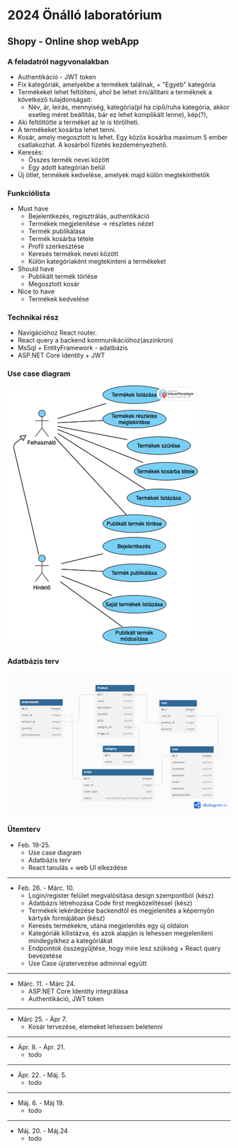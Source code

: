 # 2024 Önálló laboratórium
## Shopy - Online shop webApp
### A feladatról nagyvonalakban
- Authentikáció - JWT token
- Fix kategóriák, amelyekbe a termékek találnak, + "Egyéb" kategória
- Termékeket lehet feltölteni, ahol be lehet írni/állítani a terméknek a következő tulajdonságait:
    - Név, ár, leírás, mennyiség, kategória(pl ha cipő/ruha kategória, akkor esetleg méret beállítás, bár ez lehet komplikált lenne), kép(?), 
- Aki feltöltötte a terméket az le is törölheti.
- A termékeket kosárba lehet tenni.
- Kosár, amely megosztott is lehet. Egy közös kosárba maximum 5 ember csatlakozhat. A kosárból fizetés kezdeményezhető.
- Keresés:
    - Összes termék nevei között
    - Egy adott kategórián belül
- Új ötlet, termékek kedvelése, amelyek majd külön megtekinthetők

### Funkciólista
- Must have 
    - Bejelentkezés, regisztrálás, authentikáció
    - Termékek megjelenítése -> részletes nézet
    - Termék publikálása
    - Termék kosárba tétele
    - Profil szerkesztése
    - Keresés termékek nevei között
    - Külön kategóriaként megtekinteni a termékeket
- Should have
    - Publikált termék törlése
    - Megosztott kosár
- Nice to have
    - Termékek kedvelése

### Technikai rész
- Navigációhoz React router.
- React query a backend kommunikációhoz(aszinkron)
- MsSql + EntityFramework - adatbázis
- ASP.NET Core Identity + JWT

### Use case diagram
![](/Shopy/assets/useCasek.png)

### Adatbázis terv
![](/Shopy/assets/databasePlan.png)

### Ütemterv
- Feb. 19-25.
    - Use case diagram
    - Adatbázis terv
    - React tanulás + web UI elkezdése
<hr>

- Feb. 26. - Márc. 10.
    - Login/register felület megvalósítása design szempontból (kész)
    - Adatbázis létrehozása Code first megközelítéssel (kész)
    - Termékek lekérdezése backendtől és megjelenítés a képernyőn kártyák formájában (kész)
    - Keresés termékekre, utána megjelenítés egy új oldalon
    - Kategóriák kilistázva, és azok alapján is lehessen megjeleníteni mindegyikhez a kategóriákat
    - Endpointok összegyűjtése, hogy mire lesz szükség + React query bevezetése
    - Use Case újratervezése adminnal együtt
<hr>

- Márc. 11. - Márc  24. 
    - ASP.NET Core Identity integrálása
    - Authentikáció, JWT token
<hr>

- Márc 25. - Ápr 7.
    - Kosár tervezése, elemeket lehessen beletenni
<hr>

- Ápr. 8. - Ápr. 21.
    - todo
<hr>

- Ápr. 22. - Máj. 5.
    - todo
<hr>

- Máj. 6. - Máj 19. 
    - todo
<hr>

- Máj. 20. - Máj.24
    - todo